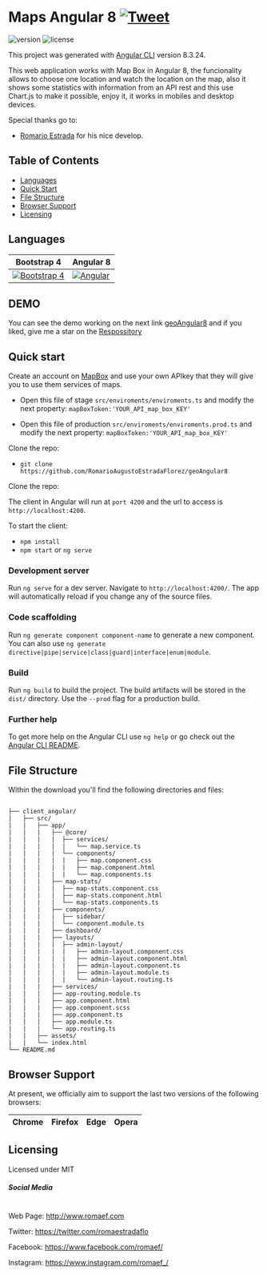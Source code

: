 # Maps Angular 8 [![Tweet](https://img.shields.io/twitter/url/http/shields.io.svg?style=social&logo=twitter)](https://twitter.com/romaestradaflo)

![version](https://img.shields.io/badge/version-1.0.0-blue.svg)  ![license](https://img.shields.io/badge/license-MIT-blue.svg)

This project was generated with [Angular CLI](https://github.com/angular/angular-cli) version 8.3.24.

This web application works with Map Box in Angular 8, the funcionality allows to choose one location and watch the location on the map, also it shows some statistics with information from an API rest and this use Chart.js to make it possible, enjoy it, it works in mobiles and desktop devices. 

Special thanks go to:
- [Romario Estrada](http://www.romaef.com) for his nice develop.


## Table of Contents

* [Languages](#versions)
* [Quick Start](#quick-start)
* [File Structure](#file-structure)
* [Browser Support](#browser-support)
* [Licensing](#licensing)


## Languages



| Bootstrap 4| Angular 8|
| --- | --- |
| [![Bootstrap 4](https://jquery-plugins.net/image/plugin/bootstrap-4-the-most-popular-html-css-and-js-library.jpg)]()  | [![Angular](https://upload.wikimedia.org/wikipedia/commons/thumb/c/cf/Angular_full_color_logo.svg/300px-Angular_full_color_logo.svg.png)]()

## DEMO

You can see the demo working on the next link [geoAngular8](https://geoangular8.web.app/) and if you liked, give me a star on the [Respossitory](https://github.com/RomarioAugustoEstradaFlorez/geoAngular8) 

## Quick start

Create an account on [MapBox](https://docs.mapbox.com/help/how-mapbox-works/) and use your own APIkey that they will give you to use them services of maps.
- Open this file of stage `src/enviroments/enviroments.ts` and modify the next property: `mapBoxToken:'YOUR_API_map_box_KEY'`

- Open this file of production `src/enviroments/enviroments.prod.ts` and modify the next property: `mapBoxToken:'YOUR_API_map_box_KEY'`

Clone the repo: 
- `git clone https://github.com/RomarioAugustoEstradaFlorez/geoAngular8`

Clone the repo: 

The client in Angular will run at `port 4200` and the url to access is `http://localhost:4200`.

To start the client:
- `npm install`
- `npm start` or `ng serve` 

### Development server

Run `ng serve` for a dev server. Navigate to `http://localhost:4200/`. The app will automatically reload if you change any of the source files.

### Code scaffolding

Run `ng generate component component-name` to generate a new component. You can also use `ng generate directive|pipe|service|class|guard|interface|enum|module`.

### Build

Run `ng build` to build the project. The build artifacts will be stored in the `dist/` directory. Use the `--prod` flag for a production build.

### Further help

To get more help on the Angular CLI use `ng help` or go check out the [Angular CLI README](https://github.com/angular/angular-cli/blob/master/README.md).


## File Structure
Within the download you'll find the following directories and files:

```

├── client_angular/
|   ├── src/
|   |   ├── app/
|   |   |   ├── @core/
|   |   |   |  ├── services/
|   |   |   |  |   └── map.service.ts
|   |   |   |  └── components/
|   |   |   |  |   ├── map.component.css
|   |   |   |  |   ├── map.component.html
|   |   |   |  |   └── map.components.ts
|   |   |   ├── map-stats/
|   |   |   |  ├── map-stats.component.css
|   |   |   |  ├── map-stats.component.html
|   |   |   |  └── map-stats.components.ts
|   |   |   ├── components/
|   |   |   |  ├── sidebar/
|   |   |   |  └── component.module.ts
|   |   |   ├── dashboard/
|   |   |   ├── layouts/
|   |   |   |  ├── admin-layout/
|   |   |   |  |   ├── admin-layout.component.css
|   |   |   |  |   ├── admin-layout.component.html
|   |   |   |  |   ├── admin-layout.component.ts
|   |   |   |  |   ├── admin-layout.module.ts
|   |   |   |  |   └── admin-layout.routing.ts
|   |   |   ├── services/
|   |   |   ├── app-routing.module.ts
|   |   |   ├── app.component.html
|   |   |   ├── app.component.scss
|   |   |   ├── app.component.ts
|   |   |   ├── app.module.ts
|   |   |   └── app.routing.ts
|   |   ├── assets/
|   |   └── index.html
└── README.md
```


## Browser Support

At present, we officially aim to support the last two versions of the following browsers:


| Chrome | Firefox | Edge | Opera |
| --- | --- | --- | --- |

## Licensing

Licensed under MIT

##### Social Media
#
Web Page: <http://www.romaef.com>

Twitter: <https://twitter.com/romaestradaflo>

Facebook: <https://www.facebook.com/romaef/>

Instagram: <https://www.instagram.com/romaef_/>